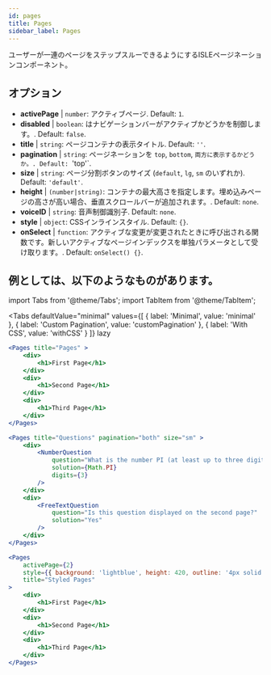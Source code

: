 ```yaml
---
id: pages 
title: Pages
sidebar_label: Pages
---
```


ユーザーが一連のページをステップスルーできるようにするISLEページネーションコンポーネント。

## オプション

* __activePage__ | `number`: アクティブページ. Default: `1`.
* __disabled__ | `boolean`: はナビゲーションバーがアクティブかどうかを制御します。. Default: `false`.
* __title__ | `string`: ページコンテナの表示タイトル. Default: `''`.
* __pagination__ | `string`: ページネーションを `top`, `bottom`, `両方に表示するかどうか。. Default: `'top'`.
* __size__ | `string`: ページ分割ボタンのサイズ (`default`, `lg`, `sm` のいずれか). Default: `'default'`.
* __height__ | `(number|string)`: コンテナの最大高さを指定します。埋め込みページの高さが高い場合、垂直スクロールバーが追加されます。. Default: `none`.
* __voiceID__ | `string`: 音声制御識別子. Default: `none`.
* __style__ | `object`: CSSインラインスタイル. Default: `{}`.
* __onSelect__ | `function`: アクティブな変更が変更されたときに呼び出される関数です。新しいアクティブなページインデックスを単独パラメータとして受け取ります。. Default: `onSelect() {}`.


## 例としては、以下のようなものがあります。

import Tabs from '@theme/Tabs';
import TabItem from '@theme/TabItem';

<Tabs
    defaultValue="minimal"
    values={[
        { label: 'Minimal', value: 'minimal' },
        { label: 'Custom Pagination', value: 'customPagination' },
        { label: 'With CSS', value: 'withCSS' }
    ]}
    lazy
>

<TabItem value="minimal">

```jsx live
<Pages title="Pages" >
    <div>
        <h1>First Page</h1>
    </div>
    <div>
        <h1>Second Page</h1>
    </div>
    <div>
        <h1>Third Page</h1>
    </div>
</Pages>
```

</TabItem>

<TabItem value="customPagination" >

```jsx live
<Pages title="Questions" pagination="both" size="sm" >
    <div>
        <NumberQuestion
            question="What is the number PI (at least up to three digits after the decimal point)?"
            solution={Math.PI}
            digits={3}
        />
    </div>
    <div>
        <FreeTextQuestion 
            question="Is this question displayed on the second page?"
            solution="Yes" 
        />
    </div>
</Pages>
```
</TabItem>

<TabItem value="withCSS">

```jsx live
<Pages 
    activePage={2}
    style={{ background: 'lightblue', height: 420, outline: '4px solid black' }} 
    title="Styled Pages"
>
    <div>
        <h1>First Page</h1>
    </div>
    <div>
        <h1>Second Page</h1>
    </div>
    <div>
        <h1>Third Page</h1>
    </div>
</Pages>
```

</TabItem>

</Tabs>

